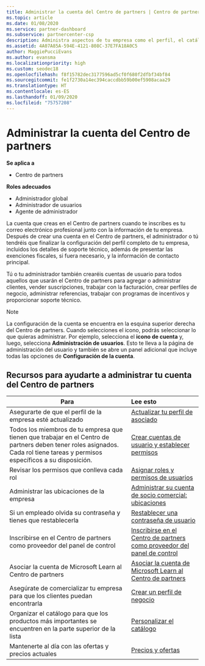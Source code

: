 ```yaml
---
title: Administrar la cuenta del Centro de partners | Centro de partners
ms.topic: article
ms.date: 01/08/2020
ms.service: partner-dashboard
ms.subservice: partnercenter-csp
description: Administra aspectos de tu empresa como el perfil, el catálogo, la información bancaria y fiscal, los roles, los permisos y mucho más en el Centro de partners.
ms.assetid: 4A07A85A-594E-4121-808C-37E7FA18A0C5
author: MaggiePucciEvans
ms.author: evansma
ms.localizationpriority: high
ms.custom: seodec18
ms.openlocfilehash: f8f15782dec3177596ad5cf0f680f2dfbf34bf84
ms.sourcegitcommit: fe1f2730a14ec394caccdbb59b00ef5908acaa29
ms.translationtype: HT
ms.contentlocale: es-ES
ms.lasthandoff: 01/09/2020
ms.locfileid: "75757208"
---
```

# <a name="manage-your-partner-center-account"></a>Administrar la cuenta del Centro de partners

**Se aplica a**

-  Centro de partners

**Roles adecuados**
-   Administrador global
-   Administrador de usuarios
-   Agente de administrador

La cuenta que creas en el Centro de partners cuando te inscribes es tu correo electrónico profesional junto con la información de tu empresa. Después de crear una cuenta en el Centro de partners, el administrador o tú tendréis que finalizar la configuración del perfil completo de tu empresa, incluidos los detalles de soporte técnico, además de presentar las exenciones fiscales, si fuera necesario, y la información de contacto principal. 

Tú o tu administrador también crearéis cuentas de usuario para todos aquellos que usarán el Centro de partners para agregar o administrar clientes, vender suscripciones, trabajar con la facturación, crear perfiles de negocio, administrar referencias, trabajar con programas de incentivos y proporcionar soporte técnico.

>[!NOTE]
>La configuración de la cuenta se encuentra en la esquina superior derecha del Centro de partners. Cuando selecciones el icono, podrás seleccionar lo que quieras administrar. Por ejemplo, selecciona el **icono de cuenta** y, luego, selecciona **Administración de usuarios**. Esto te lleva a la página de administración del usuario y también se abre un panel adicional que incluye todas las opciones de **Configuración de la cuenta**.


## <a name="resources-to-help-you-manage-your-partner-center-account"></a>Recursos para ayudarte a administrar tu cuenta del Centro de partners

|**Para**   |**Lee esto**   |
|-----------------------|:-----------------------|
|Asegurarte de que el perfil de la empresa esté actualizado   |[Actualizar tu perfil de asociado](update-your-partner-profile.md)|
|Todos los miembros de tu empresa que tienen que trabajar en el Centro de partners deben tener roles asignados. Cada rol tiene tareas y permisos específicos a su disposición.|[Crear cuentas de usuario y establecer permisos](create-user-accounts-and-set-permissions.md)|
|Revisar los permisos que conlleva cada rol|[Asignar roles y permisos de usuarios](permissions-overview.md)
|Administrar las ubicaciones de la empresa|[Administrar su cuenta de socio comercial: ubicaciones](manage-locations.md)
|Si un empleado olvida su contraseña y tienes que restablecerla  |[Restablecer una contraseña de usuario](reset-a-user-password.md)|
|Inscribirse en el Centro de partners como proveedor del panel de control|[Inscribirse en el Centro de partners como proveedor del panel de control](enroll-as-cpv.md)|
|Asociar la cuenta de Microsoft Learn al Centro de partners|[Asociar la cuenta de Microsoft Learn al Centro de partners](ms-learn-associate.md)|
|Asegúrate de comercializar tu empresa para que los clientes puedan encontrarla   |[Crear un perfil de negocio](create-a-marketing-profile.md)|
|Organizar el catálogo para que los productos más importantes se encuentren en la parte superior de la lista   |[Personalizar el catálogo](customize-the-catalog.md)|
|Mantenerte al día con las ofertas y precios actuales   |[Precios y ofertas](pricing-and-offers.md)|













 

 



